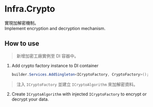 # Infra.Crypto

實現加解密機制。  
Implement encryption and decryption mechanism.

## How to use

> 新增加密工廠實例至 DI 容器中。

1. Add crypto factory instance to DI container

    ```csharp
    builder.Services.AddSingleton<ICryptoFactory, CryptoFactory>();
    ```

> 注入 `ICryptoFactory` 並建立 `ICryptoAlgorithm` 來加解密資料。

2. Create `ICryptoAlgorithm` with injected `ICryptoFactory` to encrypt or decrypt your data.
